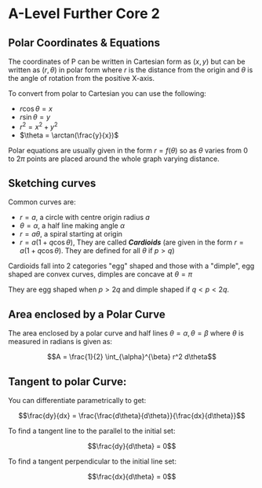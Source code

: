 # A-Level Further Core 2
## Polar Coordinates & Equations

The coordinates of P can be written in Cartesian form as $(x,y)$ but can be written as $(r,\theta)$ in polar form where $r$ is the distance from the origin and $\theta$ is the angle of rotation from the positive X-axis.

To convert from polar to Cartesian you can use the following:

- $r \cos\theta = x$
- $r \sin\theta = y$
- $r^2 = x^2 + y^2$
- $\theta = \arctan(\frac{y}{x})$



Polar equations are usually given in the form $r = f(\theta)$ so as $\theta$ varies from 0 to $2\pi$ points are placed around the whole graph varying distance.

## Sketching curves

Common curves are: 
- $r = a$, a circle with centre origin radius $a$ 
- $\theta = \alpha$, a half line making angle $\alpha$ 
- $r = a\theta$, a spiral starting at origin
- $r = a(1 + q \cos\theta)$, They are called ***Cardioids*** (are given in the form $r = a(1 + q \cos\theta)$. They are defined for all $\theta$ if $p > q$)

Cardioids fall into 2 categories "egg" shaped and those with a "dimple", egg shaped are convex curves, dimples are concave at $\theta = \pi$

They are egg shaped when $p > 2q$ and dimple shaped if $q < p < 2q$.


## Area enclosed by a Polar Curve

The area enclosed by a polar curve and half lines $\theta = \alpha, \theta = \beta$ where $\theta$ is measured in radians is given as:

$$A = \frac{1}{2} \int_{\alpha}^{\beta} r^2 d\theta$$

## Tangent to polar Curve:

You can differentiate parametrically to get:

$$\frac{dy}{dx} = \frac{\frac{d\theta}{d\theta}}{\frac{dx}{d\theta}}$$

To find a tangent line to the parallel to the initial set:

$$\frac{dy}{d\theta} = 0$$

To find a tangent perpendicular to the initial line set:

$$\frac{dx}{d\theta} = 0$$

